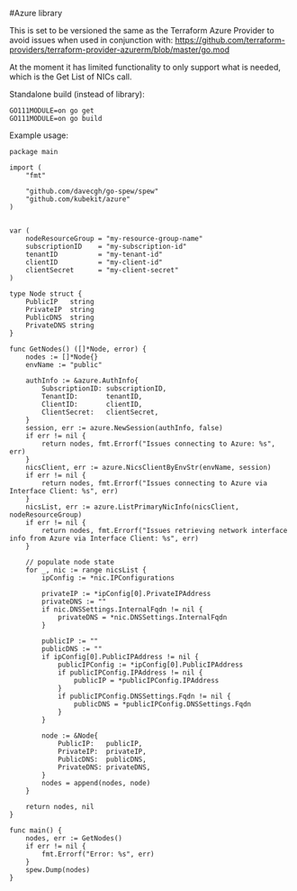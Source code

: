 #Azure library

This is set to be versioned the same as the Terraform Azure Provider to avoid issues when used in conjunction with: https://github.com/terraform-providers/terraform-provider-azurerm/blob/master/go.mod

At the moment it has limited functionality to only support what is needed, which is the Get List of NICs call.



Standalone build (instead of library):
```
GO111MODULE=on go get
GO111MODULE=on go build
```


Example usage:
```
package main

import (
	"fmt"
	
	"github.com/davecgh/go-spew/spew"
	"github.com/kubekit/azure"
)


var (
	nodeResourceGroup = "my-resource-group-name"
	subscriptionID    = "my-subscription-id"
	tenantID          = "my-tenant-id"
	clientID          = "my-client-id"
	clientSecret      = "my-client-secret"
)

type Node struct {
	PublicIP   string
	PrivateIP  string
	PublicDNS  string
	PrivateDNS string
}

func GetNodes() ([]*Node, error) {
	nodes := []*Node{}
	envName := "public"

	authInfo := &azure.AuthInfo{
		SubscriptionID: subscriptionID,
		TenantID:       tenantID,
		ClientID:       clientID,
		ClientSecret:   clientSecret,
	}
	session, err := azure.NewSession(authInfo, false)
	if err != nil {
		return nodes, fmt.Errorf("Issues connecting to Azure: %s", err)
	}
	nicsClient, err := azure.NicsClientByEnvStr(envName, session)
	if err != nil {
		return nodes, fmt.Errorf("Issues connecting to Azure via Interface Client: %s", err)
	}
	nicsList, err := azure.ListPrimaryNicInfo(nicsClient, nodeResourceGroup)
	if err != nil {
		return nodes, fmt.Errorf("Issues retrieving network interface info from Azure via Interface Client: %s", err)
	}

	// populate node state
	for _, nic := range nicsList {
		ipConfig := *nic.IPConfigurations

		privateIP := *ipConfig[0].PrivateIPAddress
		privateDNS := ""
		if nic.DNSSettings.InternalFqdn != nil {
			privateDNS = *nic.DNSSettings.InternalFqdn
		}

		publicIP := ""
		publicDNS := ""
		if ipConfig[0].PublicIPAddress != nil {
			publicIPConfig := *ipConfig[0].PublicIPAddress
			if publicIPConfig.IPAddress != nil {
				publicIP = *publicIPConfig.IPAddress
			}
			if publicIPConfig.DNSSettings.Fqdn != nil {
				publicDNS = *publicIPConfig.DNSSettings.Fqdn
			}
		}

		node := &Node{
			PublicIP:   publicIP,
			PrivateIP:  privateIP,
			PublicDNS:  publicDNS,
			PrivateDNS: privateDNS,
		}
		nodes = append(nodes, node)
	}

	return nodes, nil
}

func main() {
	nodes, err := GetNodes()
	if err != nil {
		fmt.Errorf("Error: %s", err)
	}
	spew.Dump(nodes)
}
```
